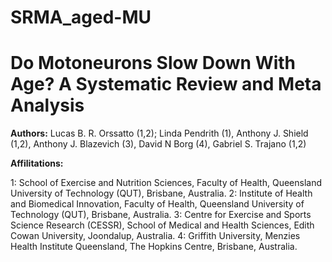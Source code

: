 # SRMA_aged-MU

# Do Motoneurons Slow Down With Age? A Systematic Review and Meta Analysis

**Authors:**
Lucas B. R. Orssatto (1,2); Linda Pendrith (1), Anthony J. Shield (1,2), Anthony J. Blazevich (3), David N Borg (4), Gabriel S. Trajano (1,2)

**Affilitations:**

1: School of Exercise and Nutrition Sciences, Faculty of Health, Queensland University of Technology (QUT), Brisbane, Australia.
2: Institute of Health and Biomedical Innovation, Faculty of Health, Queensland University of Technology (QUT), Brisbane, Australia.
3: Centre for Exercise and Sports Science Research (CESSR), School of Medical and Health Sciences, Edith Cowan University, Joondalup, Australia.
4: Griffith University, Menzies Health Institute Queensland, The Hopkins Centre, Brisbane, Australia. 

